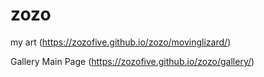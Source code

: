# zozo
my art
(https://zozofive.github.io/zozo/movinglizard/)

Gallery Main Page
(https://zozofive.github.io/zozo/gallery/)
 
